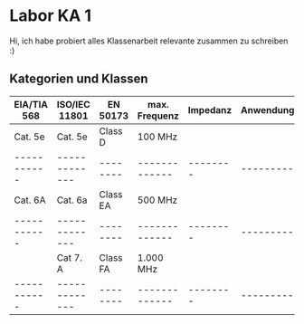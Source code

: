 # Labor KA 1
Hi, ich habe probiert alles Klassenarbeit relevante zusammen zu schreiben :)
## Kategorien und Klassen
| EIA/TIA 568 | ISO/IEC 11801 | EN 50173 | max. Frequenz | Impedanz | Anwendung |
| ----------- | ------------- | -------- | ------------- | -------- | --------- |
| Cat. 5e     | Cat. 5e       | Class D  | 100 MHz       | | |
| ----------- | ------------- | -------- | ------------- | -------- | --------- |
| Cat. 6A     | Cat. 6a       | Class EA | 500 MHz       | | |
| ----------- | ------------- | -------- | ------------- | -------- | --------- |
|             | Cat 7. A      | Class FA | 1.000 MHz     | | |
| ----------- | ------------- | -------- | ------------- | -------- | --------- |





